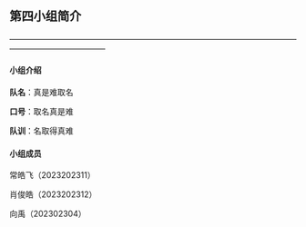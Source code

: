 ## 第四小组简介

————————————————————————————————————————————————

#### 小组介绍

**队名**：真是难取名

**口号**：取名真是难

**队训**：名取得真难

#### 小组成员

常皓飞（2023202311）

肖俊皓（2023202312）

向禹（202302304）
